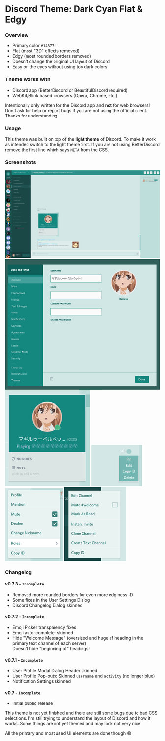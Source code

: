 # Discord Theme: Dark Cyan Flat & Edgy


### Overview

 - Primary color `#14877f`
 - Flat (most "3D" effects removed)
 - Edgy (most rounded borders removed)
 - Doesn't change the original UI layout of Discord
 - Easy on the eyes without using too dark colors


### Theme works with

 - Discord app (BetterDiscord or BeautifulDiscord required)
 - WebKit/Blink based browsers (Opera, Chrome, etc.)

Intentionally only written for the Discord app and **not** for web browsers! Don't ask for help or report bugs if you are not using the official client. Thanks for understanding.


### Usage

This theme was built on top of the **light theme** of Discord. To make it work as intended switch to the light theme first.
If you are not using BetterDiscord remove the first line which says `META` from the CSS.


### Screenshots

![](./screenshots/main-ui.png)
![](./screenshots/user-settings.png)
![](./screenshots/user-popout.png)
![](./screenshots/msg-options.png)
![](./screenshots/context-menu-user.png)
![](./screenshots/context-menu-channel.png)


### Changelog

#### v0.7.3  - `Incomplete`

 - Removed more rounded borders for even more edginess :D
 - Some fixes in the User Settings Dialog
 - Discord Changelog Dialog skinned

#### v0.7.2 - `Incomplete`

 - Emoji Picker transparency fixes
 - Emoji auto-completer skinned
 - Hide "Welcome Message" (oversized and huge af heading in the primary text channel of each server) <br>
   Doesn't hide "beginning of" headings!

#### v0.7.1 - `Incomplete`

 - User Profile Modal Dialog Header skinned
 - User Profile Pop-outs: Skinned `username` and `activity` (no longer blue)
 - Notification Settings skinned

#### v0.7 - `Incomplete`

 - Initial public release



This theme is not yet finished and there are still some bugs due to bad CSS selections.
I'm still trying to understand the layout of Discord and how it works. Some things are
not yet themed and may look not very nice.

All the primary and most used UI elements are done though :smile:
